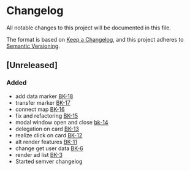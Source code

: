 # Changelog

All notable changes to this project will be documented in this file.

The format is based on [Keep a Changelog](https://keepachangelog.com/en/1.0.0/),
and this project adheres to [Semantic Versioning](https://semver.org/spec/v2.0.0.html).

## [Unreleased]

### Added

- add data marker [BK-18](https://webdot.youtrack.cloud/agiles/171-6/current?issue=BK-18)
- transfer marker [BK-17](https://webdot.youtrack.cloud/agiles/171-6/current?issue=BK-17)
- connect map [BK-16](https://webdot.youtrack.cloud/agiles/171-6/current?issue=BK-16)
- fix and refactoring [BK-15](https://webdot.youtrack.cloud/agiles/171-6/current?issue=BK-15)
- modal window open and close [bk-14](https://webdot.youtrack.cloud/agiles/171-6/current?issue=BK-14)
- delegation on card [BK-13](https://webdot.youtrack.cloud/agiles/171-6/current?issue=BK-13)
- realize click on card [BK-12](https://webdot.youtrack.cloud/agiles/171-6/current?issue=BK-12)
- alt render features [BK-11](https://webdot.youtrack.cloud/agiles/171-6/current?issue=BK-11)
- change get user data [BK-6](https://webdot.youtrack.cloud/agiles/171-6/current?issue=BK-6)
- render ad list [BK-3](https://webdot.youtrack.cloud/agiles/171-6/current?issue=BK-3)
- Started semver changelog

